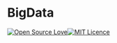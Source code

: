 # BigData

[![Open Source Love](https://cdn.jsdelivr.net/gh/MHuiG/imgbed/github/open-source.svg)](https://github.com/ellerbrock/open-source-badges/)[![MIT Licence](https://cdn.jsdelivr.net/gh/MHuiG/imgbed/github/mit.svg)](https://opensource.org/licenses/mit-license.php)
